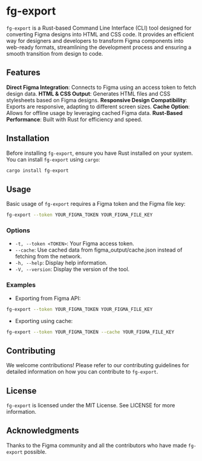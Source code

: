 # fg-export

`fg-export` is a Rust-based Command Line Interface (CLI) tool designed for converting Figma designs into HTML and CSS code. It provides an efficient way for designers and developers to transform Figma components into web-ready formats, streamlining the development process and ensuring a smooth transition from design to code.

## Features
**Direct Figma Integration**: Connects to Figma using an access token to fetch design data.
**HTML & CSS Output**: Generates HTML files and CSS stylesheets based on Figma designs.
**Responsive Design Compatibility**: Exports are responsive, adapting to different screen sizes.
**Cache Option**: Allows for offline usage by leveraging cached Figma data.
**Rust-Based Performance**: Built with Rust for efficiency and speed.

## Installation
Before installing `fg-export`, ensure you have Rust installed on your system. You can install `fg-export` using `cargo`:

```bash
cargo install fg-export
```

## Usage
Basic usage of `fg-export` requires a Figma token and the Figma file key:

```bash
fg-export --token YOUR_FIGMA_TOKEN YOUR_FIGMA_FILE_KEY
```

### Options
* `-t, --token <TOKEN>`: Your Figma access token.
* `--cache`: Use cached data from figma_output/cache.json instead of fetching from the network.
* `-h, --help`: Display help information.
* `-V, --version`: Display the version of the tool.

### Examples
* Exporting from Figma API:

```bash
fg-export --token YOUR_FIGMA_TOKEN YOUR_FIGMA_FILE_KEY
```

* Exporting using cache:

```bash
fg-export --token YOUR_FIGMA_TOKEN --cache YOUR_FIGMA_FILE_KEY
```

## Contributing
We welcome contributions! Please refer to our contributing guidelines for detailed information on how you can contribute to `fg-export`.

## License
`fg-export` is licensed under the MIT License. See LICENSE for more information.

## Acknowledgments
Thanks to the Figma community and all the contributors who have made `fg-export` possible.